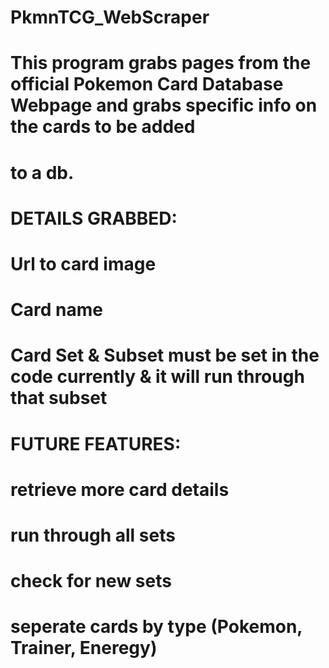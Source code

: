 # PkmnTCG_WebScraper
# This program grabs pages from the official Pokemon Card Database Webpage and grabs specific info on the cards to be added
# to a db.
#
# DETAILS GRABBED:
#   Url to card image
#   Card name
#
# Card Set & Subset must be set in the code currently & it will run through that subset 
#
# FUTURE FEATURES:
#    retrieve more card details
#    run through all sets
#    check for new sets
#    seperate cards by type (Pokemon, Trainer, Eneregy)
